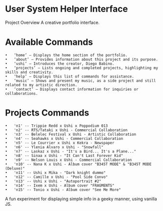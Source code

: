 # User System Helper Interface

Project Overview
A creative portfolio interface.

# Available Commands

	•	‘home’ — Displays the home section of the portfolio.
	•	‘about’ — Provides information about this project and its purpose.
	•	‘ushi’ — Introduces the creator, Diego Babino.
	•	‘projects’ — Lists ongoing and completed projects, highlighting my skills and creativity.
	•	‘help’ — Displays this list of commands for assistance.
	•	‘music’ — Shows and present my music, as a side project and still related to my artistic direction.
 	•	‘contact’ — Displays contact information for inquiries or collaborations.

# Projects Commands

	• 	'n1' -- Trippie Redd x Ushi x Poppodium 013
	•	'n2' -- RTS/Tataki x Ushi - Commercial Collaboration
	•	'n3' -- Belelec Festival x Ushi - Artistic Collaboration
	•	'n4' -- Seahawks x Ushi - Commercial Collaboration
	•	'n5' -- Le Courrier x Ushi x Kekra - Newspaper
	•	'n6' -- Ylenia Alvaro x Ushi - "Snowfall"
	•	'n7' -- Laskaz x Ushi - "It's a Bird... It's a Plane..."
	•	'n8' -- Sinaa x Ushi - "It Can't Last Forever Kid"
	•	'n9' -- Nelson Louis x Ushi - Commercial Collaboration
	•	'n10' -- Nana K x Ushi - Album cover "B345T MODE" & "B345T MODE (Deluxe)"
	•	'n11' -- Ushi x Mika - "Dark knight dummo"
	•	'n12' -- Camille x Ushi - "Pool Side Convo"
	•	'n13' -- Ushi x Ushi - "Autoportrait #2"
	•	'n14' -- Ixem x Ushi - Album cover "FRAGMENTS"
	•	'n15' -- Tonio x Ushi - Album cover "See Me More"

A fun experiment for displaying simple info in a geeky manner, using vanilla JS.
